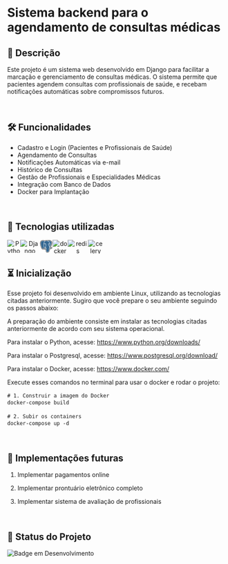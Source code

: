# Sistema backend para o agendamento de consultas médicas

## 📖  Descrição

Este projeto é um sistema web desenvolvido em Django para facilitar a marcação e gerenciamento de consultas médicas. 
O sistema permite que pacientes agendem consultas com profissionais de saúde, e 
recebam notificações automáticas sobre compromissos futuros.

<br/>

## 🛠️ Funcionalidades

- Cadastro e Login (Pacientes e Profissionais de Saúde)
- Agendamento de Consultas
- Notificações Automáticas via e-mail
- Histórico de Consultas
- Gestão de Profissionais e Especialidades Médicas
- Integração com Banco de Dados
- Docker para Implantação
<br/>

## 📡 Tecnologias utilizadas 
<div align="center"> 
<img align="left" alt="Python" height="30" width="30" src="https://s3.dualstack.us-east-2.amazonaws.com/pythondotorg-assets/media/files/python-logo-only.svg">
<img align="left" alt="Django" height="30" width="45" src="https://static.djangoproject.com/img/logos/django-logo-negative.svg">
<img align="left" alt="Postgresql" height="30" width="30" src="https://raw.githubusercontent.com/devicons/devicon/master/icons/postgresql/postgresql-original.svg">
<img align="left" alt="docker" height="32" width="35" src="https://github.com/user-attachments/assets/6198150a-b145-449c-ad48-cc12f138bd95">
<img align="left" alt="redis" height="38" width="47" src="https://github.com/user-attachments/assets/0f604e51-e697-4358-b3b5-7f002b52ec58">
<img align="left" alt="celery" height="32" width="35" src="https://docs.celeryq.dev/en/stable/_static/celery_512.png">
</div>
<br/><br/>

## ⏳ Inicialização

Esse projeto foi desenvolvido em ambiente Linux, utilizando as tecnologias citadas anteriormente. Sugiro que você prepare o seu ambiente seguindo os passos abaixo:

A preparação do ambiente consiste em instalar as tecnologias citadas anteriormente de acordo com seu sistema operacional.

Para instalar o Python, acesse: https://www.python.org/downloads/

Para instalar o Postgresql, acesse: https://www.postgresql.org/download/

Para instalar o Docker, acesse: https://www.docker.com/

Execute esses comandos no terminal para usar o docker e rodar o projeto:
```
# 1. Construir a imagem do Docker
docker-compose build

# 2. Subir os containers
docker-compose up -d
```

<br/>

## 🔮 Implementações futuras
1. Implementar pagamentos online

2. Implementar prontuário eletrônico completo

3. Implementar sistema de avaliação de profissionais

<br/>

## 🔎 Status do Projeto

![Badge em Desenvolvimento](https://img.shields.io/badge/Status-Em%20Desenvolvimento-green)
